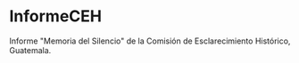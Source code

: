 InformeCEH
==========

Informe "Memoria del Silencio" de la Comisión de Esclarecimiento Histórico, Guatemala.
